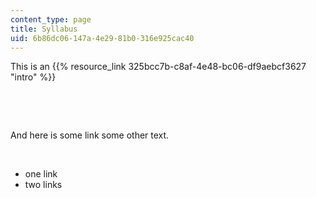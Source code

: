```yaml
---
content_type: page
title: Syllabus
uid: 6b86dc06-147a-4e29-81b0-316e925cac40
---
```

This is an {{% resource_link 325bcc7b-c8af-4e48-bc06-df9aebcf3627 "intro" %}}

 

 

And here is some link some other text. 

 

- one link
- two links